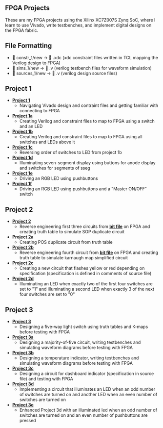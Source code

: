 ## FPGA Projects

These are my FPGA projects using the Xilinx XC7Z007S Zynq SoC, where I learn to use Vivado, write testbenches, and implement digital designs on the FPGA fabric.

## File Formatting
* 📁 constr_1/new       → 📄 .xdc  (xdc constraint files written in TCL mapping the Verilog design to FPGA)
* 📁 sims_1/new         → 📄 .v  (verilog testbench files for waveform simulation)
* 📁 sources_1/new      → 📄 .v  (verilog design source files)


## Project 1
* [**Project 1**](https://github.com/andynguyen20/fpga_projects/tree/main/project_1/project_1.srcs)
  * Navigating Vivado design and contraint files and getting familiar with connecting to FPGA 
* [**Project 1a**](https://github.com/andynguyen20/fpga_projects/tree/main/project_1a/project_1a.srcs)
  * Creating Verilog and constraint files to map to FPGA using a switch and an LED
* [**Project 1b**](https://github.com/andynguyen20/fpga_projects/tree/main/project_1b/project_1b.srcs)
  * Creating Verilog and constraint files to map to FPGA using all switches and LEDs above it
* [**Project 1c**](https://github.com/andynguyen20/fpga_projects/tree/main/project_1c/project_1c.srcs)
  * Reversing order of switches to LED from project 1b
* [**Project 1d**](https://github.com/andynguyen20/fpga_projects/tree/main/project_1d/project_1d.srcs)
  * Illuminating seven-segment display using buttons for anode display and switches for segments of sseg
* [**Project 1e**](https://github.com/andynguyen20/fpga_projects/tree/main/project_1e/project_1e.srcs)
  * Driving an RGB LED using pushbuttons
* [**Project 1f**](https://github.com/andynguyen20/fpga_projects/tree/main/project_1f/project_1f.srcs)
  * Driving an RGB LED using pushbuttons and a "Master ON/OFF" switch

## Project 2 
* [**Project 2**](https://github.com/andynguyen20/fpga_projects/tree/main/project_2/project_2.srcs)
  * Reverse engineering first three circuits from [**bit file**](https://github.com/andynguyen20/fpga_projects/tree/main/Blackboard_p2) on FPGA and creating truth table to simulate SOP duplicate circuit 
* [**Project 2a**](https://github.com/andynguyen20/fpga_projects/tree/main/project_2a/project_2a.srcs)
  * Creating POS duplicate circuit from truth table
* [**Project 2b**](https://github.com/andynguyen20/fpga_projects/tree/main/project_2b/project_2b.srcs)
  * Reverse engineering fourth circuit from [**bit file**](https://github.com/andynguyen20/fpga_projects/tree/main/Blackboard_p2) on FPGA and creating truth table to simulate karnaugh map simplified circuit
* [**Project 2c**](https://github.com/andynguyen20/fpga_projects/tree/main/project_2c/project_2c.srcs)
  * Creating a new circuit that flashes yellow or red depending on specification (specification is defined in comments of source file)
* [**Project 2d**](https://github.com/andynguyen20/fpga_projects/tree/main/project_2d/project_2d.srcs)
  * Illuminating an LED when exactly two of the first four switches are set to "1" and illuminating a second LED when exactly 3 of the next four switches are set to "0"

## Project 3
* [**Project 3**](https://github.com/andynguyen20/fpga_projects/tree/main/project_3/project_3.srcs)
  * Designing a five-way light switch using truth tables and K-maps before testing with FPGA
* [**Project 3a**](https://github.com/andynguyen20/fpga_projects/tree/main/project_3a/project_3a.srcs)
  * Designing a majority-of-five circuit, writing testbenches and simulating waveform diagrams before testing with FPGA
* [**Project 3b**](https://github.com/andynguyen20/fpga_projects/tree/main/project_3b/project_3b.srcs)
  * Designing a temperature indicator, writing testbenches and simulating waveform diagrams before testing with FPGA
* [**Project 3c**](https://github.com/andynguyen20/fpga_projects/tree/main/project_3c/project_3c.srcs)
  * Designing a circuit for dashboard indicator (specification in source file) and testing with FPGA
* [**Project 3d**](https://github.com/andynguyen20/fpga_projects/tree/main/project_3d/project_3d.srcs)
  * Implementing a circuit that illuminates an LED when an odd number of switches are turned on and another LED when an even number of switches are turned on
* [**Project 3e**](https://github.com/andynguyen20/fpga_projects/tree/main/project_3e/project_3e.srcs)
  * Enhanced Project 3d with an illuminated led when an odd number of switches are turned on and an even number of pushbuttons are pressed 